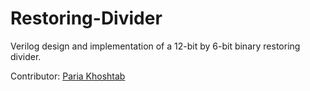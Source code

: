 # Restoring-Divider
Verilog design and implementation of a 12-bit by 6-bit binary restoring divider. 



Contributor: [Paria Khoshtab](https://github.com/Theparia/)
